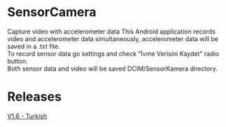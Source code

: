 # SensorCamera
Capture video with accelerometer data
This Android application records video and accelerometer data simultaneously, accelerometer data will be saved in a .txt file.<br>
To record sensor data go settings and check "İvme Verisini Kaydet" radio button. <br>
Both sensor data and video will be saved DCIM/SensorKamera directory.<br>

# Releases
[V1.6 - Turkish](https://)
